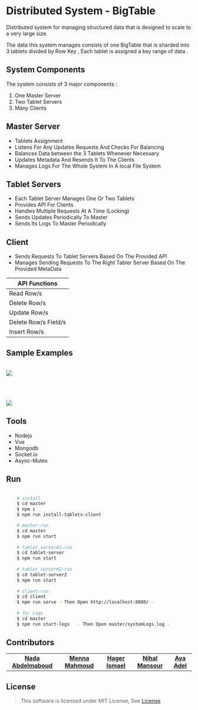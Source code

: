 # Distributed System - BigTable

Distributed system for managing structured data that is designed to scale to a very large size.

The data this system manages consists of one BigTable that is sharded into        
3 tablets divided by Row Key , Each tablet is assigned a key range of data .


## System Components

The system consists of 3 major components : 
 1. One Master Server
 2. Two Tablet Servers
 3. Many Clients



## Master Server	

  - Tablets Assignment
  - Listens For Any Updates Requests And Checks For Balancing
  - Balances Data between the 3 Tablets Whenever Necessary
  - Updates Metadata And Resends It To The Clients
  - Manages Logs For The Whole System In A local File System

## Tablet Servers	

  - Each Tablet Server Manages One Or Two Tablets
  - Provides API For Clients
  - Handles Multiple Requests At A Time (Locking)
  - Sends Updates Periodically To Master
  - Sends Its Logs To Master Periodically
  
## Client	

  - Sends Requests To Tablet Servers Based On The Provided API
  - Manages Sending Requests To The Right Tabler Server Based On The Provided MetaData
<div text-align="center" >  

|API Functions|
|--|
| Read Row/s |
| Delete Row/s |
| Update Row/s |
| Delete Row/s Field/s |
| Insert Row/s |

</div>

## Sample Examples


<br>[![](https://mermaid.ink/img/eyJjb2RlIjoic2VxdWVuY2VEaWFncmFtXG5NYXN0ZXIgLS0-IFRhYmxldCBTZXJ2ZXIjMSA6IExpc3RlbnMgRm9yIEFueSBVcGRhdGVzXG5NYXN0ZXIgLS0-IFRhYmxldCBTZXJ2ZXIjMiA6IExpc3RlbnMgRm9yIEFueSBVcGRhdGVzXG5DbGllbnQjMSAtPj4gVGFibGV0IFNlcnZlciMxOiBSZWFkIFJvd3MgRnJvbSAxIFRvIDIwXG5DbGllbnQjMSAtPj4gVGFibGV0IFNlcnZlciMyOiBVcGRhdGUgUm93IDYwMFxuQ2xpZW50IzIgLT4-IFRhYmxldCBTZXJ2ZXIjMjogUmVhZCBSb3dzIEZyb20gNzAwIFRvIDgwMFxuVGFibGV0IFNlcnZlciMxLS0-PiBDbGllbnQjMSA6IFJlYWQgU3VjY2lzc2Z1bGx5XG5UYWJsZXQgU2VydmVyIzItLT4-IENsaWVudCMyIDogUmVhZCBTdWNjaXNzZnVsbHkiLCJtZXJtYWlkIjp7InRoZW1lIjoiZGVmYXVsdCJ9LCJ1cGRhdGVFZGl0b3IiOmZhbHNlLCJhdXRvU3luYyI6dHJ1ZSwidXBkYXRlRGlhZ3JhbSI6ZmFsc2V9)](https://mermaid-js.github.io/mermaid-live-editor/edit##eyJjb2RlIjoiXG5zZXF1ZW5jZURpYWdyYW1cbk1hc3RlciAtLT4gVGFibGV0IFNlcnZlciMxIDogTGlzdGVucyBGb3IgQW55IFVwZGF0ZXNcbk1hc3RlciAtLT4gVGFibGV0IFNlcnZlciMyIDogTGlzdGVucyBGb3IgQW55IFVwZGF0ZXNcbkNsaWVudCMxIC0-PiBUYWJsZXQgU2VydmVyIzE6IFJlYWQgUm93cyBGcm9tIDEgVG8gMjBcbkNsaWVudCMxIC0-PiBUYWJsZXQgU2VydmVyIzI6IFVwZGF0ZSBSb3cgNjAwXG5DbGllbnQjMiAtPj4gVGFibGV0IFNlcnZlciMyOiBSZWFkIFJvd3MgRnJvbSA3MDAgVG8gODAwXG5UYWJsZXQgU2VydmVyIzEtLT4-IENsaWVudCMxIDogUmVhZCBTdWNjaXNzZnVsbHlcblRhYmxldCBTZXJ2ZXIjMi0tPj4gQ2xpZW50IzIgOiBSZWFkIFN1Y2Npc3NmdWxseSIsIm1lcm1haWQiOiJ7XG4gIFwidGhlbWVcIjogXCJkZWZhdWx0XCJcbn0iLCJ1cGRhdGVFZGl0b3IiOmZhbHNlLCJhdXRvU3luYyI6dHJ1ZSwidXBkYXRlRGlhZ3JhbSI6ZmFsc2V9)





<br><br><br>[![](https://mermaid.ink/img/eyJjb2RlIjoic2VxdWVuY2VEaWFncmFtXG5DbGllbnQgLT4-IFRhYmxldCBTZXJ2ZXI6IERlbGV0ZSBSb3dzIEZyb20gNTAgVG8gNDAwXG5UYWJsZXQgU2VydmVyLS0-Pk1hc3RlcjogRGVsZXRlIEFsZXJ0IC0gQ2hlY2sgQmFsYW5jZVxuVGFibGV0IFNlcnZlci0tPj4gQ2xpZW50IDogRGVsZXRlZCBTdWNjaXNzZnVsbHlcbk1hc3RlciAtPj4gVGFibGV0IFNlcnZlcjogQWNxdWlyZSBMb2NrXG5NYXN0ZXIgLS0-PiBUYWJsZXQgU2VydmVyOiBSZWxlYXNlIExvY2sgQWZ0ZXIgQmFsYW5jaW5nXG5cbk5vdGUgcmlnaHQgb2YgTWFzdGVyOiBEZWxldGluZyAzNTAgUm93cyBDYXVzZXMgRGF0YSBVbmJhbGFuY2luZzxici8-IFNvIE1hc3RlciBUYWtlcyBDb250cm9sIChHZXRzIFRoZSBMb2NrKTxici8-IE9mIFRoZSBUYWJsZXRzIFRvIFJlYmFsYW5jZTxici8-IC5cblxuTWFzdGVyIC0-PiBDbGllbnQgOiBVcGRhdGVkIE1ldGFEYXRhIiwibWVybWFpZCI6eyJ0aGVtZSI6ImRlZmF1bHQifSwidXBkYXRlRWRpdG9yIjpmYWxzZSwiYXV0b1N5bmMiOnRydWUsInVwZGF0ZURpYWdyYW0iOmZhbHNlfQ)](https://mermaid-js.github.io/mermaid-live-editor/edit##eyJjb2RlIjoic2VxdWVuY2VEaWFncmFtXG5NYXN0ZXIgLS0-IFRhYmxldCBTZXJ2ZXIjMSA6IExpc3RlbnMgRm9yIEFueSBVcGRhdGVzXG5NYXN0ZXIgLS0-IFRhYmxldCBTZXJ2ZXIjMiA6IExpc3RlbnMgRm9yIEFueSBVcGRhdGVzXG5DbGllbnQjMSAtPj4gVGFibGV0IFNlcnZlciMxOiBSZWFkIFJvd3MgRnJvbSAxIFRvIDIwXG5DbGllbnQjMSAtPj4gVGFibGV0IFNlcnZlciMyOiBVcGRhdGUgUm93IDYwMFxuQ2xpZW50IzIgLT4-IFRhYmxldCBTZXJ2ZXIjMjogUmVhZCBSb3dzIEZyb20gNzAwIFRvIDgwMFxuVGFibGV0IFNlcnZlciMxLS0-PiBDbGllbnQjMSA6IFJlYWQgU3VjY2lzc2Z1bGx5XG5UYWJsZXQgU2VydmVyIzItLT4-IENsaWVudCMyIDogUmVhZCBTdWNjaXNzZnVsbHkiLCJtZXJtYWlkIjoie1xuICBcInRoZW1lXCI6IFwiZGVmYXVsdFwiXG59IiwidXBkYXRlRWRpdG9yIjpmYWxzZSwiYXV0b1N5bmMiOnRydWUsInVwZGF0ZURpYWdyYW0iOmZhbHNlfQ)

## Tools

- Nodejs
- Vue
- Mongodb
- Socket.io
- Async-Mutex

##  Run

   ``` bash
       
       # install
	   $ cd master
       $ npm i
       $ npm run install-tablets-client

       # master-run
       $ cd master
       $ npm run start
       
       # tablet server#1-run
       $ cd tablet-server
       $ npm run start
       
       # tablet server#2-run
       $ cd tablet-server2
       $ npm run start
       
       # client-run
       $ cd client
       $ npm run serve - Then Open http://localhost:8080/ -
       
       # for Logs
       $ cd master
       $ npm run start-logs   - Then Open master/systemLogs.log -

   ```



## Contributors
<table>
  <tr>
    <td align="center">
    <a href="https://github.com/nadaabdelmaboud" target="_black">
    <b>Nada Abdelmaboud</b></a>
    </td>    
    <td align="center">
    <a href="https://github.com/MENNA123MAHMOUD" target="_black">
    <b>Menna Mahmoud</b></a>
    </td>   
        <td align="center">
    <a href="https://github.com/hagerali99" target="_black">
    <b>Hager Ismael</b></a>
    </td>   
        <td align="center">
    <a href="https://github.com/Nihal-Mansour" target="_black">
    <b>Nihal Mansour</b></a>
    </td>   
        <td align="center">
    <a href="https://github.com/ayaadelhassan" target="_black">
    <b>Aya Adel</b></a>
    </td>   
  </tr>
 </table>

## License

> This software is licensed under MIT License, See [License](https://github.com/nadaabdelmaboud/BigTable/blob/main/LICENSE)
